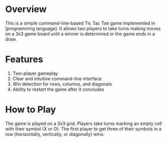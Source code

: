 # Overview
This is a simple command-line-based Tic Tac Toe game implemented in [programming language]. It allows two players to take turns making moves on a 3x3 game board until a winner is determined or the game ends in a draw.

# Features
1. Two-player gameplay
2. Clear and intuitive command-line interface
3. Win detection for rows, columns, and diagonals
4. Ability to restart the game after it concludes

# How to Play
The game is played on a 3x3 grid.
Players take turns marking an empty cell with their symbol (X or O).
The first player to get three of their symbols in a row (horizontally, vertically, or diagonally) wins.
